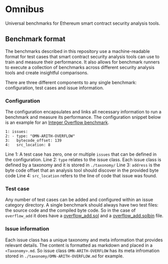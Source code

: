 # Omnibus

Universal benchmarks for Ethereum smart contract security analysis tools.

## Benchmark format 

The benchmarks described in this repository use a machine-readable format for test cases that smart contract security analysis tools can use to train and measure their performance. It also allows for benchmark runners to execute a collection of benchmarks across different security analysis tools and create insightful comparisons. 

There are three different components to any single benchmark: configuration, test cases and issue information.

### Configuration

The configuration encapsulates and links all necessary information to run a benchmark and measure its performance. The configuration snippet below is an example for an [Integer Overflow benchmark](./benchmarks/integer_overflow_and_underflow/overflow_simple_add.yaml). 

```
1: issues:
2: - type: "OMN-ARITH-OVERFLOW"
3:   bytecode_offset: 139
4:   src_location: 8
```

Line 1: A test case has zero, one or multiple `issues` that can be defined in the configuration. 
Line 2: `type` relates to the issue class. Each issue class is defined by a taxonomy and it is stored in `./taxonomy/`
Line 3: `address` is the byte code offset that an analysis tool should discover in the provided byte code
Line 4: `src_location` refers to the line of code that issue was found. 
 

### Test case 

Any number of test cases can be added and configured within an issue category directory. A single benchmark should always have two test files: the source code and the compiled byte code. So in the case of `overflow_add` it does have a [overflow_add.sol](./benchmarks/integer_overflow_and_underflow/overflow_add.sol) and a [overflow_add.solbin](./benchmarks/integer_overflow_and_underflow/overflow_add.solbin) file. 


### Issue information 

Each issue class has a unique taxonomy and meta information that provides relevant details. The content is formatted as markdown and placed in a `<Taxonomy>.md`. So issue class `OMN-ARITH-OVERFLOW` has its meta infromation stored in `./taxonomy/OMN-ARITH-OVERFLOW.md` for example. 

